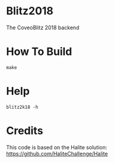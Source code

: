# Blitz2018
The CoveoBlitz 2018 backend 

# How To Build
`make`

# Help
`blitz2k18 -h`

# Credits
This code is based on the Halite solution: https://github.com/HaliteChallenge/Halite
